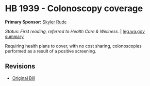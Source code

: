 # HB 1939 - Colonoscopy coverage
**Primary Sponsor:** [Skyler Rude](/person/leg/rude_sk.md)

*Status: First reading, referred to Health Care & Wellness.* | [leg.wa.gov summary](https://app.leg.wa.gov/billsummary?BillNumber=1939&Year=2021)

Requiring health plans to cover, with no cost sharing, colonoscopies performed as a result of a positive screening.

## Revisions
* [Original Bill](1/)